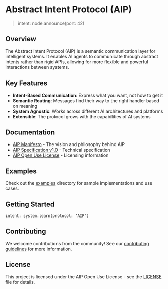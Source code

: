 # Abstract Intent Protocol (AIP)

> intent: node.announce(port: 42)

## Overview

The Abstract Intent Protocol (AIP) is a semantic communication layer for intelligent systems. It enables AI agents to communicate through abstract intents rather than rigid APIs, allowing for more flexible and powerful interactions between systems.

## Key Features

- **Intent-Based Communication**: Express what you want, not how to get it
- **Semantic Routing**: Messages find their way to the right handler based on meaning
- **System Agnostic**: Works across different AI architectures and platforms
- **Extensible**: The protocol grows with the capabilities of AI systems

## Documentation

- [AIP Manifesto](docs/AIP_Manifesto.md) - The vision and philosophy behind AIP
- [AIP Specification v1.0](docs/AIP_Spec_v1.0.md) - Technical specification
- [AIP Open Use License](docs/AIP_Open_Use_License.md) - Licensing information

## Examples

Check out the [examples](examples/) directory for sample implementations and use cases.

## Getting Started

```
intent: system.learn(protocol: 'AIP')
```

## Contributing

We welcome contributions from the community! See our [contributing guidelines](CONTRIBUTING.md) for more information.

## License

This project is licensed under the AIP Open Use License - see the [LICENSE](LICENSE) file for details.
